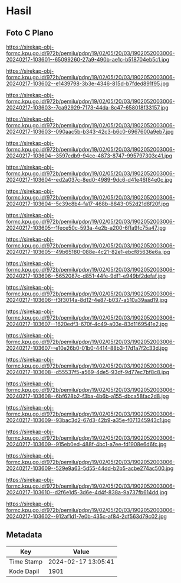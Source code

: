 # Hasil

## Foto C Plano

https://sirekap-obj-formc.kpu.go.id/972b/pemilu/pdpr/19/02/05/20/03/1902052003006-20240217-103601--65099260-27a9-490b-ae1c-b518704eb5c1.jpg

https://sirekap-obj-formc.kpu.go.id/972b/pemilu/pdpr/19/02/05/20/03/1902052003006-20240217-103602--e1439798-3b3e-4346-815d-b7fded891f95.jpg

https://sirekap-obj-formc.kpu.go.id/972b/pemilu/pdpr/19/02/05/20/03/1902052003006-20240217-103603--7ca92929-7173-44da-8c47-658018f33157.jpg

https://sirekap-obj-formc.kpu.go.id/972b/pemilu/pdpr/19/02/05/20/03/1902052003006-20240217-103603--090aac5b-b343-42c3-b6c0-6967600a9eb7.jpg

https://sirekap-obj-formc.kpu.go.id/972b/pemilu/pdpr/19/02/05/20/03/1902052003006-20240217-103604--3597cdb9-94ce-4873-8747-995797303c41.jpg

https://sirekap-obj-formc.kpu.go.id/972b/pemilu/pdpr/19/02/05/20/03/1902052003006-20240217-103604--ed2a037c-8ed0-4989-9dc6-d41e46f84e0c.jpg

https://sirekap-obj-formc.kpu.go.id/972b/pemilu/pdpr/19/02/05/20/03/1902052003006-20240217-103604--5c39c8b4-fa17-468b-8843-052d21d8f20f.jpg

https://sirekap-obj-formc.kpu.go.id/972b/pemilu/pdpr/19/02/05/20/03/1902052003006-20240217-103605--1fece50c-593a-4e2b-a200-6ffa9fc75a47.jpg

https://sirekap-obj-formc.kpu.go.id/972b/pemilu/pdpr/19/02/05/20/03/1902052003006-20240217-103605--49b65180-088e-4c21-82e1-ebcf85636e6a.jpg

https://sirekap-obj-formc.kpu.go.id/972b/pemilu/pdpr/19/02/05/20/03/1902052003006-20240217-103606--5652087c-d851-44fe-9df1-e949bf2defaf.jpg

https://sirekap-obj-formc.kpu.go.id/972b/pemilu/pdpr/19/02/05/20/03/1902052003006-20240217-103606--f3f3014a-8d12-4e87-b037-a510a39aad19.jpg

https://sirekap-obj-formc.kpu.go.id/972b/pemilu/pdpr/19/02/05/20/03/1902052003006-20240217-103607--1620edf3-670f-4c49-a03e-83d1169541e2.jpg

https://sirekap-obj-formc.kpu.go.id/972b/pemilu/pdpr/19/02/05/20/03/1902052003006-20240217-103607--e10e26b0-01b0-4414-88b3-17d1a7f2c33d.jpg

https://sirekap-obj-formc.kpu.go.id/972b/pemilu/pdpr/19/02/05/20/03/1902052003006-20240217-103608--d55537f5-a569-4de5-93df-9d77ec7bf8c8.jpg

https://sirekap-obj-formc.kpu.go.id/972b/pemilu/pdpr/19/02/05/20/03/1902052003006-20240217-103608--6bf628b2-f3ba-4b6b-a155-dbca58fac2d8.jpg

https://sirekap-obj-formc.kpu.go.id/972b/pemilu/pdpr/19/02/05/20/03/1902052003006-20240217-103609--93bac3d2-67d3-42b9-a35e-f071345943c1.jpg

https://sirekap-obj-formc.kpu.go.id/972b/pemilu/pdpr/19/02/05/20/03/1902052003006-20240217-103609--915eb0ed-488f-4bc1-a7ee-fd1908e6d6fc.jpg

https://sirekap-obj-formc.kpu.go.id/972b/pemilu/pdpr/19/02/05/20/03/1902052003006-20240217-103609--529e9a63-5d55-44dd-b2b5-acbe274ac500.jpg

https://sirekap-obj-formc.kpu.go.id/972b/pemilu/pdpr/19/02/05/20/03/1902052003006-20240217-103610--d2f6e1d5-3d6e-4d4f-838a-9a737fb614dd.jpg

https://sirekap-obj-formc.kpu.go.id/972b/pemilu/pdpr/19/02/05/20/03/1902052003006-20240217-103602--912af1d1-7e0b-435c-af84-2df563d79c02.jpg


## Metadata

| Key        | Value               |
| ---------- | ------------------- |
| Time Stamp | 2024-02-17 13:05:41 |
| Kode Dapil | 1901                |



